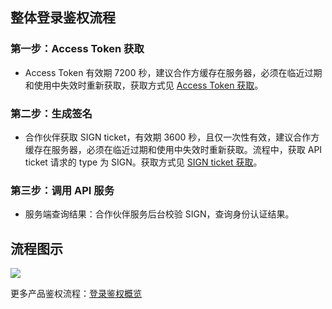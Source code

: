 ## 整体登录鉴权流程

### 第一步：Access Token 获取

- Access Token 有效期 7200 秒，建议合作方缓存在服务器，必须在临近过期和使用中失效时重新获取，获取方式见 [Access Token 获取]()。

### 第二步：生成签名

- 合作伙伴获取 SIGN ticket，有效期 3600 秒，且仅一次性有效，建议合作方缓存在服务器，必须在临近过期和使用中失效时重新获取。流程中，获取 API ticket 请求的 type 为 SIGN。获取方式见 [SIGN ticket 获取]()。

### 第三步：调用 API 服务

- 服务端查询结果：合作伙伴服务后台校验 SIGN，查询身份认证结果。


## 流程图示
![](http://imgcache.tce.fsphere.cn/static/mc.qcloudimg.com/static/img/e90548bcf95bb5c51b4a9f97ac015084/API.png)

更多产品鉴权流程：[登录鉴权概览](http://tce.fsphere.cn/document/product/655/13663)




